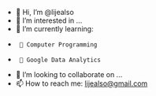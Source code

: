 - 👋 Hi, I’m @lijealso
- 👀 I’m interested in ...
- 🌱 I’m currently learning:
-      🌱 Computer Programming
-      🌱 Google Data Analytics
- 💞️ I’m looking to collaborate on ...
- 📫 How to reach me: lijealso@gmail.com

<!---
lijealso/lijealso is a ✨ special ✨ repository because its `README.md` (this file) appears on your GitHub profile.
You can click the Preview link to take a look at your changes.
--->
